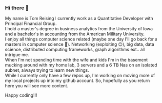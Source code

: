 ### Hi there 👋
My name is Tom Reising
I currently work as a Quantitative Developer with Principal Financial Group.  
I hold a master's degree in business analytics from the University of Iowa and a bachelor's in accounting from the American Military University.  
I enjoy all things computer science related (maybe one day I'll go back for a masters in computer science 🤔). Networking (exploiting 😉), big data, data science, distributed computing frameworks, graph algorithms ext.. all intrigue me.  
When I'm not spending time with the wife and kids I'm in the basement mucking around with my home lab, 3 servers and a 6 TB Nas on an isolated subnet, always trying to learn new things.  
While I currently only have a few repos up, I'm working on moving more of my local projects up into my github account. So, hopefully as you return here you will see more content.  

Happy coding!!!
